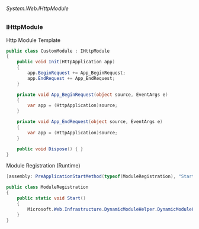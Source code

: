 ###### System.Web.IHttpModule
### IHttpModule

Http Module Template
``` csharp
public class CustomModule : IHttpModule
{
    public void Init(HttpApplication app)
    {
        app.BeginRequest += App_BeginRequest;
        app.EndRequest += App_EndRequest;
    }

    private void App_BeginRequest(object source, EventArgs e)
    {
        var app = (HttpApplication)source;
    }

    private void App_EndRequest(object source, EventArgs e)
    {
        var app = (HttpApplication)source;
    }

    public void Dispose() { }
}
```

Module Registration (Runtime)
``` csharp
[assembly: PreApplicationStartMethod(typeof(ModuleRegistration), "Start")]

public class ModuleRegistration
{
    public static void Start()
    {
        Microsoft.Web.Infrastructure.DynamicModuleHelper.DynamicModuleUtility.RegisterModule(typeof(CustomModule));
    }
}
```

